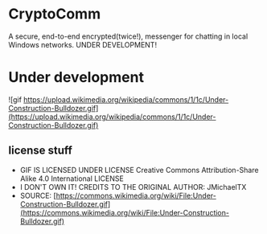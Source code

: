 # CryptoComm
A secure, end-to-end encrypted(twice!), messenger for chatting in local Windows networks. UNDER DEVELOPMENT!

# Under development 
![gif https://upload.wikimedia.org/wikipedia/commons/1/1c/Under-Construction-Bulldozer.gif](https://upload.wikimedia.org/wikipedia/commons/1/1c/Under-Construction-Bulldozer.gif)

## license stuff
* GIF IS LICENSED UNDER LICENSE Creative Commons Attribution-Share Alike 4.0 International LICENSE
* I DON'T OWN IT! CREDITS TO THE ORIGINAL AUTHOR: JMichaelTX
* SOURCE: [https://commons.wikimedia.org/wiki/File:Under-Construction-Bulldozer.gif](https://commons.wikimedia.org/wiki/File:Under-Construction-Bulldozer.gif)
